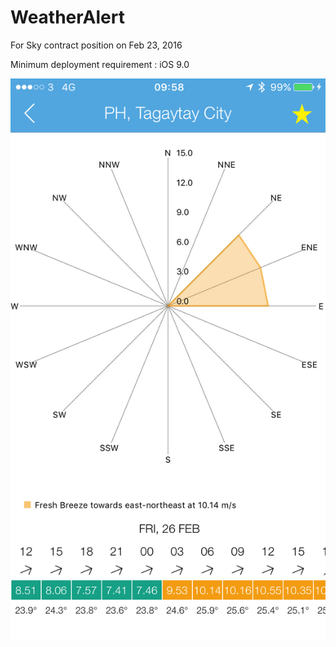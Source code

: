 # WeatherAlert

For Sky contract position on Feb 23, 2016

Minimum deployment requirement : iOS 9.0

![Alt text](b.png?raw=true "Weather Alert")

